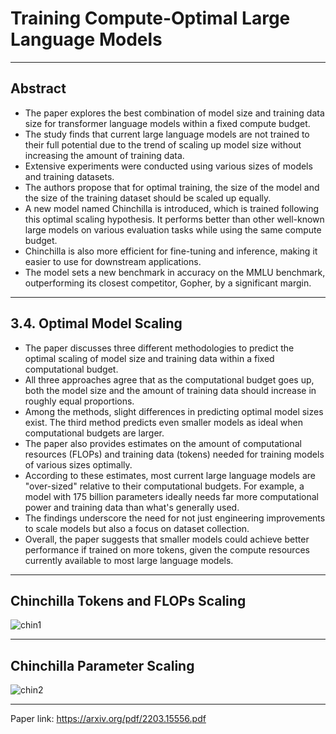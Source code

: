 # Training Compute-Optimal Large Language Models

***

## Abstract

- The paper explores the best combination of model size and training data size for transformer language models within a fixed compute budget.
- The study finds that current large language models are not trained to their full potential due to the trend of scaling up model size without increasing the amount of training data.
- Extensive experiments were conducted using various sizes of models and training datasets. 
- The authors propose that for optimal training, the size of the model and the size of the training dataset should be scaled up equally.
- A new model named Chinchilla is introduced, which is trained following this optimal scaling hypothesis. It performs better than other well-known large models on various evaluation tasks while using the same compute budget.
- Chinchilla is also more efficient for fine-tuning and inference, making it easier to use for downstream applications.
- The model sets a new benchmark in accuracy on the MMLU benchmark, outperforming its closest competitor, Gopher, by a significant margin.

***

## 3.4. Optimal Model Scaling

- The paper discusses three different methodologies to predict the optimal scaling of model size and training data within a fixed computational budget.
- All three approaches agree that as the computational budget goes up, both the model size and the amount of training data should increase in roughly equal proportions.
- Among the methods, slight differences in predicting optimal model sizes exist. The third method predicts even smaller models as ideal when computational budgets are larger.
- The paper also provides estimates on the amount of computational resources (FLOPs) and training data (tokens) needed for training models of various sizes optimally.
- According to these estimates, most current large language models are "over-sized" relative to their computational budgets. For example, a model with 175 billion parameters ideally needs far more computational power and training data than what's generally used.
- The findings underscore the need for not just engineering improvements to scale models but also a focus on dataset collection.
- Overall, the paper suggests that smaller models could achieve better performance if trained on more tokens, given the compute resources currently available to most large language models.

***

## Chinchilla Tokens and FLOPs Scaling

![chin1](https://github.com/afurkank/nlp-paper-notes/assets/62884181/8df4e06b-8735-4868-b6c0-2278df296b76)


***

## Chinchilla Parameter Scaling

![chin2](https://github.com/afurkank/nlp-paper-notes/assets/62884181/7afb3782-65ff-4bc3-88c8-9f2e60bc99bd)


***

Paper link: https://arxiv.org/pdf/2203.15556.pdf
